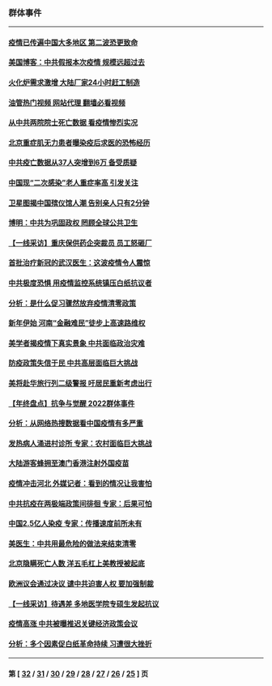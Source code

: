 ### 群体事件
---
#### [疫情已传遍中国大多地区 第二波恐更致命](../../pages/ncid279/n13914332.md?01282045) 
#### [美国博客：中共假报本次疫情 规模远超过去](../../pages/ncid279/n13912604.md?01282045) 
#### [火化炉需求激增 大陆厂家24小时赶工制造](../../pages/ncid279/n13912205.md?01282045) 
#### [油管热门视频 网站代理 翻墙必看视频](http://138.2.39.72:81/youtube.html?epic-marker?01282045)
#### [从中共两院院士死亡数据 看疫情惨烈实况](../../pages/ncid279/n13910619.md?01282045) 
#### [北京重症肌无力患者曝染疫后求医的恐怖经历](../../pages/ncid279/n13909480.md?01282045) 
#### [中共疫亡数据从37人突增到6万 备受质疑](../../pages/ncid279/n13907051.md?01282045) 
#### [中国现“二次感染”老人重症率高 引发关注](../../pages/ncid279/n13906493.md?01282045) 
#### [卫星图揭中国殡仪馆人潮 告别亲人只有2分钟](../../pages/ncid279/n13904053.md?01282045) 
#### [博明：中共为巩固政权 罔顾全球公共卫生](../../pages/ncid279/n13901752.md?01282045) 
#### [【一线采访】重庆保供药企突裁员 员工怒砸厂](../../pages/ncid279/n13901673.md?01282045) 
#### [首批治疗新冠的武汉医生：这波疫情令人震惊](../../pages/ncid279/n13900313.md?01282045) 
#### [中共极度恐惧 用疫情监控系统镇压白纸抗议者](../../pages/ncid279/n13900225.md?01282045) 
#### [分析：是什么促习骤然放弃疫情清零政策](../../pages/ncid279/n13899652.md?01282045) 
#### [新年伊始 河南“金融难民”徒步上高速路维权](../../pages/ncid279/n13897842.md?01282045) 
#### [美学者揭疫情下真实景象 中共面临政治灾难](../../pages/ncid279/n13896569.md?01282045) 
#### [防疫政策失信于民 中共高层面临巨大挑战](../../pages/ncid279/n13894627.md?01282045) 
#### [美将赴华旅行列二级警报 吁居民重新考虑出行](../../pages/ncid279/n13894518.md?01282045) 
#### [【年终盘点】抗争与觉醒 2022群体事件](../../pages/ncid279/n13888314.md?01282045) 
#### [分析：从网络热搜数据看中国疫情有多严重](../../pages/ncid279/n13893186.md?01282045) 
#### [发热病人涌进村诊所 专家：农村面临巨大挑战](../../pages/ncid279/n13892271.md?01282045) 
#### [大陆游客蜂拥至澳门香港注射外国疫苗](../../pages/ncid279/n13892276.md?01282045) 
#### [疫情冲击河北 外媒记者：看到的情况让我害怕](../../pages/ncid279/n13891260.md?01282045) 
#### [中共抗疫在两极端政策间徘徊 专家：后果可怕](../../pages/ncid279/n13891235.md?01282045) 
#### [中国2.5亿人染疫 专家：传播速度前所未有](../../pages/ncid279/n13890708.md?01282045) 
#### [美医生：中共用最危险的做法来结束清零](../../pages/ncid279/n13889983.md?01282045) 
#### [北京隐瞒死亡人数 洋五毛杠上美教授被起底](../../pages/ncid279/n13886904.md?01282045) 
#### [欧洲议会通过决议 谴中共迫害人权 要加强制裁](../../pages/ncid279/n13885670.md?01282045) 
#### [【一线采访】待遇差 多地医学院专硕生发起抗议](../../pages/ncid279/n13883914.md?01282045) 
#### [疫情高涨 中共被曝推迟关键经济政策会议](../../pages/ncid279/n13884170.md?01282045) 
#### [分析：多个因素促白纸革命持续 习遭很大挫折](../../pages/ncid279/n13872455.md?01282045) 

---
#### 第 [ [32](./32.md?01282045) / [31](./31.md?01282045) / [30](./30.md?01282045) / [29](./29.md?01282045) / [28](./28.md?01282045) / [27](./27.md?01282045) / [26](./26.md?01282045) / [25](./25.md?01282045) ] 页
